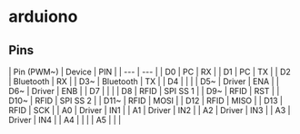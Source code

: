 # arduiono


## Pins

| Pin (PWM~) | Device | PIN |
| --- | --- |
| D0 | PC | RX | 
| D1 | PC | TX | 
| D2 | Bluetooth | RX | 
| D3~ | Bluetooth | TX | 
| D4 |  |  | 
| D5~  | Driver | ENA | 
| D6~  | Driver | ENB | 
| D7 |  |  | 
| D8 | RFID | SPI SS 1 | 
| D9~ | RFID | RST | 
| D10~ | RFID | SPI SS 2 | 
| D11~ | RFID | MOSI | 
| D12 | RFID | MISO | 
| D13 | RFID | SCK | 
| A0 | Driver | IN1 | 
| A1 | Driver | IN2 | 
| A2 | Driver | IN3 | 
| A3 | Driver | IN4 | 
| A4 |  |  | 
| A5 |  |  | 